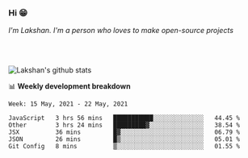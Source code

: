 ### Hi 😁

*I'm Lakshan. I'm a person who loves to make open-source projects*


<br/><br/>

![Lakshan's github stats](https://github-readme-stats.vercel.app/api?username=sandaruwan98&show_icons=true&theme=prussian )<br/>



📊 **Weekly development breakdown**
<!--START_SECTION:waka-->
```text
Week: 15 May, 2021 - 22 May, 2021

JavaScript   3 hrs 56 mins   ███████████░░░░░░░░░░░░░░   44.45 % 
Other        3 hrs 24 mins   █████████▓░░░░░░░░░░░░░░░   38.54 % 
JSX          36 mins         █▓░░░░░░░░░░░░░░░░░░░░░░░   06.79 % 
JSON         26 mins         █▒░░░░░░░░░░░░░░░░░░░░░░░   05.01 % 
Git Config   8 mins          ▒░░░░░░░░░░░░░░░░░░░░░░░░   01.55 % 
```
<!--END_SECTION:waka-->

